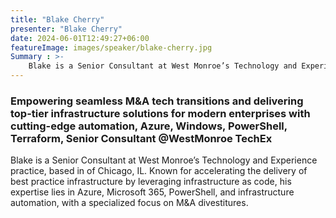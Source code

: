 ```yaml
---
title: "Blake Cherry"
presenter: "Blake Cherry"
date: 2024-06-01T12:49:27+06:00
featureImage: images/speaker/blake-cherry.jpg
Summary : >-
    Blake is a Senior Consultant at West Monroe’s Technology and Experience practice, based in Chicago, IL. Known for accelerating the delivery of best practice infrastructure by leveraging infrastructure as code, his expertise lies in Azure, Microsoft 365, PowerShell, and infrastructure automation, with a specialized focus on M&A divestitures.
---
```

### Empowering seamless M&A tech transitions and delivering top-tier infrastructure solutions for modern enterprises with cutting-edge automation, Azure, Windows, PowerShell, Terraform, Senior Consultant @WestMonroe TechEx

Blake is a Senior Consultant at West Monroe’s Technology and Experience practice, based in of Chicago, IL. Known for accelerating the delivery of best practice infrastructure by leveraging infrastructure as code, his expertise lies in Azure, Microsoft 365, PowerShell, and infrastructure automation, with a specialized focus on M&A divestitures.